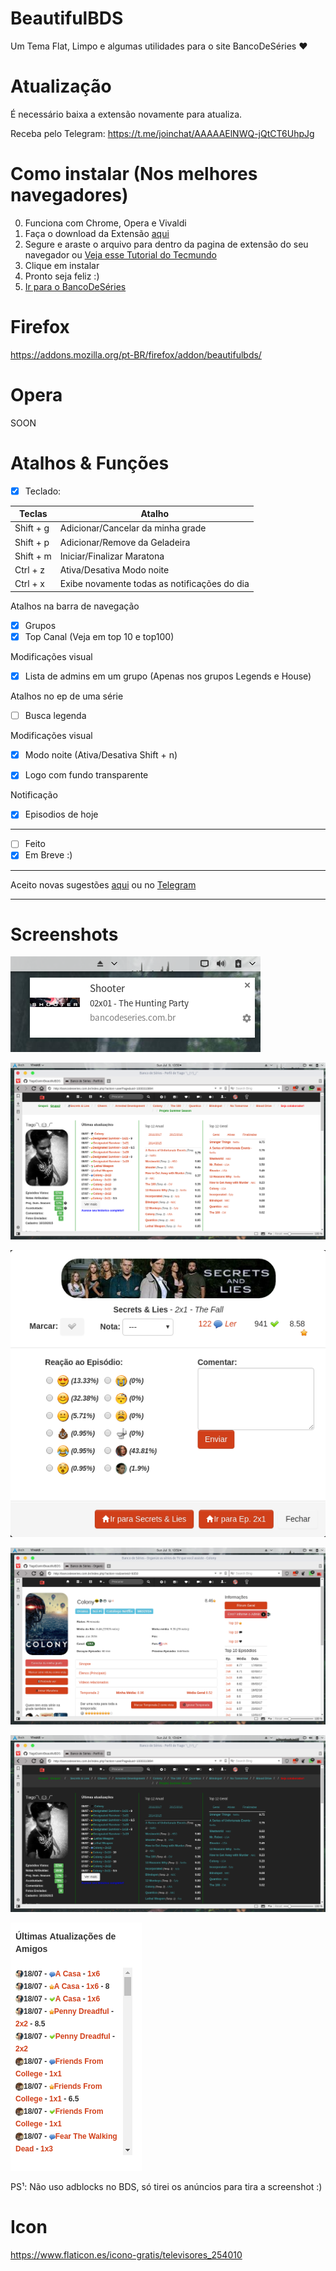 # BeautifulBDS
Um Tema Flat, Limpo e algumas utilidades para o site BancoDeSéries ❤️

# Atualização
É necessário baixa a extensão novamente para atualiza.

Receba pelo Telegram: https://t.me/joinchat/AAAAAElNWQ-jQtCT6UhpJg

# Como instalar (Nos melhores navegadores)
0. Funciona com Chrome, Opera e Vivaldi
1. Faça o download da Extensão [aqui](https://github.com/TiagoDanin/BeautifulBDS/raw/master/BeautifulBDS.crx)
2. Segure e araste o arquivo para dentro da pagina de extensão do seu navegador ou [Veja esse Tutorial do Tecmundo](https://www.tecmundo.com.br/tutorial/26055-google-chrome-como-instalar-extensoes-que-nao-estao-na-web-store.htm)
3. Clique em instalar
4. Pronto seja feliz :)
5. [Ir para o BancoDeSéries](https://bancodeseries.com.br)

# Firefox

https://addons.mozilla.org/pt-BR/firefox/addon/beautifulbds/

# Opera

SOON

# Atalhos & Funções
- [x] Teclado:

Teclas | Atalho |
-|- |
Shift + g | Adicionar/Cancelar da minha grade |
Shift + p | Adicionar/Remove da Geladeira |
Shift + m | Iniciar/Finalizar Maratona |
Ctrl + z | Ativa/Desativa Modo noite |
Ctrl + x | Exibe novamente todas as notificações do dia |

Atalhos na barra de navegação
- [X] Grupos
- [X] Top Canal (Veja em top 10 e top100)

Modificações visual
- [X] Lista de admins em um grupo (Apenas nos grupos Legends e House)

Atalhos no ep de uma série
- [ ] Busca legenda

Modificações visual
- [X] Modo noite (Ativa/Desativa Shift + n)

- [X] Logo com fundo transparente

Notificação
- [X] Episodios de hoje

--------------------
- [ ] Feito
- [X] Em Breve :)

--------------------
Aceito novas sugestões [aqui](https://github.com/TiagoDanin/BeautifulBDS/issues/new) ou no [Telegram](https://t.me/TiagoDanin)

--------------------
# Screenshots

![Screenshots](https://github.com/TiagoDanin/BeautifulBDS/raw/master/Screenshots/1IMG%20.png)

![Screenshots](https://github.com/TiagoDanin/BeautifulBDS/raw/master/Screenshots/2IMG%20.png)

![Screenshots](https://github.com/TiagoDanin/BeautifulBDS/raw/master/Screenshots/3IMG%20.png)

![Screenshots](https://github.com/TiagoDanin/BeautifulBDS/raw/master/Screenshots/4IMG%20.png)

![Screenshots](https://github.com/TiagoDanin/BeautifulBDS/raw/master/Screenshots/5IMG%20.png)

![Screenshots](https://github.com/TiagoDanin/BeautifulBDS/raw/master/Screenshots/6IMG%20.png)

PS¹: Não uso adblocks no BDS, só tirei os anúncios para tira a screenshot :)

# Icon

https://www.flaticon.es/icono-gratis/televisores_254010
